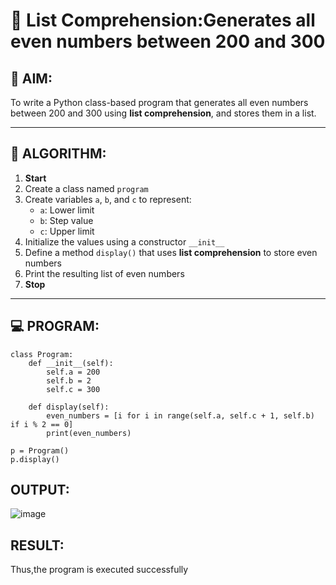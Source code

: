 # 🧾 List Comprehension:Generates all even numbers between 200 and 300
## 🎯 AIM:
To write a Python class-based program that generates all even numbers between 200 and 300 using **list comprehension**, and stores them in a list.

---

## 🧠 ALGORITHM:

1. **Start**
2. Create a class named `program`
3. Create variables `a`, `b`, and `c` to represent:
   - `a`: Lower limit
   - `b`: Step value
   - `c`: Upper limit
4. Initialize the values using a constructor `__init__`
5. Define a method `display()` that uses **list comprehension** to store even numbers
6. Print the resulting list of even numbers
7. **Stop**

---

## 💻 PROGRAM:
```
class Program:
    def __init__(self):
        self.a = 200
        self.b = 2
        self.c = 300

    def display(self):
        even_numbers = [i for i in range(self.a, self.c + 1, self.b) if i % 2 == 0]
        print(even_numbers)

p = Program()
p.display()
```

## OUTPUT:
![image](https://github.com/user-attachments/assets/cdd2fba9-28a2-420c-97cc-0276522c8024)

## RESULT:
Thus,the program is executed successfully

